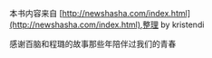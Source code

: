 本书内容来自 [http://newshasha.com/index.html](http://newshasha.com/index.html),整理 by kristendi

感谢百脑和程璐的故事那些年陪伴过我们的青春